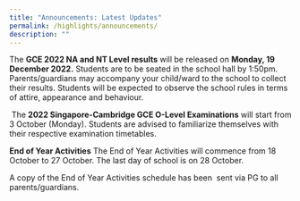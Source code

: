 ```yaml
---
title: "Announcements: Latest Updates"
permalink: /highlights/announcements/
description: ""
---
```

  
The **GCE 2022 NA and NT Level results** will be released on **Monday, 19 December 2022.** Students are to be seated in the school hall by 1:50pm. Parents/guardians may accompany your child/ward to the school to collect their results. Students will be expected to observe the school rules in terms of attire, appearance and behaviour.  

 The **2022 Singapore-Cambridge GCE O-Level Examinations** will start from 3 October (Monday). Students are advised to familiarize themselves with their respective examination timetables. 


**End of Year Activities**
The End of Year Activities will commence from 18 October to 27 October. The last day of school is on 28 October.   
  
A copy of the End of Year Activities schedule has been  sent via PG to all parents/guardians.